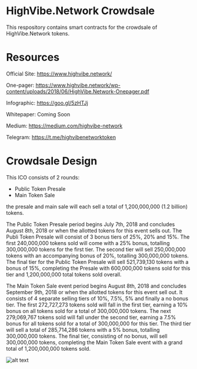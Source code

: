 HighVibe.Network Crowdsale
========================================================

This respository contains smart contracts for the crowdsale of HighVibe.Network tokens.



Resources
=========================================================

Official Site: https://www.highvibe.network/

One-pager: https://www.highvibe.network/wp-content/uploads/2018/06/HighVibe.Network-Onepager.pdf

Infographic: https://goo.gl/5zHTJj

Whitepaper: Coming Soon

Medium: https://medium.com/highvibe-network

Telegram: https://t.me/highvibenetworktoken



Crowdsale Design
=========================================================

This ICO consists of 2 rounds: 

- Public Token Presale  
- Main Token Sale 

the presale and main sale will each sell a total of 1,200,000,000 (1.2 billion) tokens. 

The Public Token Presale period begins July 7th, 2018 and concludes August 8th, 2018 or when the allotted tokens for this event sells out. The Publi Token Presale will consist of 3 bonus tiers of 25%, 20% and 15%. The first 240,000,000 tokens sold will come with a 25% bonus, totalling 300,000,000 tokens for the first tier. The second tier will sell 250,000,000 tokens with an accompanying bonus of 20%, totalling 300,000,000 tokens. The final tier for the Public Token Presale will sell 521,739,130 tokens with a bonus of 15%, completing the Presale with 600,000,000 tokens sold for this tier and 1,200,000,000 total tokens sold overall.

The Main Token Sale event period begins August 8th, 2018 and concludes September 9th, 2018 or when the allotted tokens for this event sell out. It consists of 4 separate selling tiers of 10%, 7.5%, 5% and finally a no bonus tier. The first 272,727,273 tokens sold will fall in the first tier, earning a 10% bonus on all tokens sold for a total of 300,000,000 tokens. The next 279,069,767 tokens sold will fall under the second tier, earning a 7.5% bonus for all tokens sold for a total of 300,000,000 for this tier. The third tier will sell a total of 285,714,286 tokens with a 5% bonus, totalling 300,000,000 tokens. The final tier, consisting of no bonus, will sell 300,000,000 tokens, completing the Main Token Sale event with a grand total of 1,200,000,000 tokens sold. 

![alt text](https://github.com/HighVibe/crowdsale-rui/blob/master/images/HighVibe%20crowdsale.png "Crowdsale Tiers")

